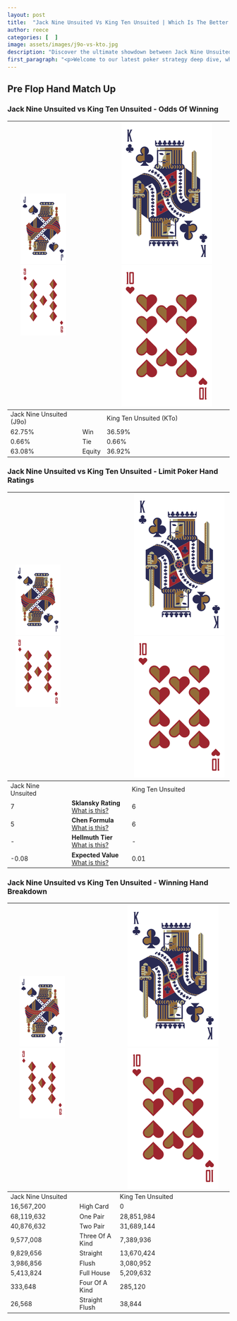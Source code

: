 ```yaml
---
layout: post
title:  "Jack Nine Unsuited Vs King Ten Unsuited | Which Is The Better Hand In Poker? A Complete Guide"
author: reece
categories: [  ]
image: assets/images/j9o-vs-kto.jpg
description: "Discover the ultimate showdown between Jack Nine Unsuited and King Ten Unsuited in poker! Uncover the odds, strategies, and scenarios where one hand triumphs over the other. Get ready to up your poker game with this thrilling analysis."
first_paragraph: "<p>Welcome to our latest poker strategy deep dive, where we're pitting two distinct hands against each other in a high-stakes showdown: Jack Nine Unsuited vs King Ten Unsuited.</p><p>In the dynamic world of poker, every decision counts, and knowing which hand holds the upper hand is key to your success at the table.</p><p>In this article, we'll dissect these two hands, explore the scenarios where one dominates the other, and equip you with the knowledge to make strategic choices that can tip the odds in your favor.</p><p>Get ready to unravel the intriguing dynamics of these poker hands and elevate your game to new heights.</p>"
---
```




[comment]: # (sp0)

## Pre Flop Hand Match Up

<div class="table hand-ratings" markdown="1"> 



### Jack Nine Unsuited vs King Ten Unsuited - Odds Of Winning


    
| ![image info](assets/images/hand1/J.png) ![image info](assets/images/hand1/9o.png) |  | ![image info](assets/images/hand2/K.png) ![image info](assets/images/hand2/To.png) |
| -------- | -------- | -------- |
| Jack Nine Unsuited (J9o) |  | King Ten Unsuited (KTo) |
| 62.75% | Win | 36.59% |
| 0.66% | Tie | 0.66% |
| 63.08% | Equity | 36.92% |




[comment]: # (sp1)



### Jack Nine Unsuited vs King Ten Unsuited - Limit Poker Hand Ratings


    
| ![image info](assets/images/hand1/J.png) ![image info](assets/images/hand1/9o.png) |  | ![image info](assets/images/hand2/K.png) ![image info](assets/images/hand2/To.png) |
| -------- | -------- | -------- |
| Jack Nine Unsuited |  | King Ten Unsuited |
| 7 | **Sklansky Rating** [What is this?](/sklansky-rating-explained) | 6 |
| 5 | **Chen Formula** [What is this?](/chen-formula-explained) | 6 |
| - | **Hellmuth Tier** [What is this?](/Hellmuth-tier-explained) | - |
| -0.08 | **Expected Value** [What is this?](/expected-value-explained) | 0.01 |




[comment]: # (sp2)



### Jack Nine Unsuited vs King Ten Unsuited - Winning Hand Breakdown


    
| ![image info](assets/images/hand1/J.png) ![image info](assets/images/hand1/9o.png) |  | ![image info](assets/images/hand2/K.png) ![image info](assets/images/hand2/To.png) |
| -------- | -------- | -------- |
| Jack Nine Unsuited |  | King Ten Unsuited |
| 16,567,200 | High Card | 0 |
| 68,119,632 | One Pair | 28,851,984 |
| 40,876,632 | Two Pair | 31,689,144 |
| 9,577,008 | Three Of A Kind | 7,389,936 |
| 9,829,656 | Straight | 13,670,424 |
| 3,986,856 | Flush | 3,080,952 |
| 5,413,824 | Full House | 5,209,632 |
| 333,648 | Four Of A Kind | 285,120 |
| 26,568 | Straight Flush | 38,844 |




[comment]: # (sp3)



</div>

[comment]: # (sp4)



[comment]: # (sp5)

